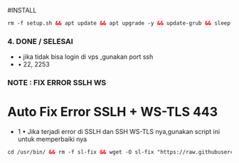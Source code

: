 #INSTALL
  ```html
rm -f setup.sh && apt update && apt upgrade -y && update-grub && sleep 2 && apt-get update -y && apt-get upgrade -y && sysctl -w net.ipv6.conf.all.disable_ipv6=1 && sysctl -w net.ipv6.conf.default.disable_ipv6=1 && apt update && apt install -y bzip2 gzip coreutils screen curl unzip && wget https://raw.githubusercontent.com/IlhamStore23/SCVPS/main/setup.sh && chmod +x setup.sh && sed -i -e 's/\r$//' setup.sh && screen -S setup ./setup.sh
  
```

### 4. DONE / SELESAI
* • jika tidak bisa login di vps ,gunakan port ssh
* • 22, 2253

### NOTE : FIX ERROR SSLH WS
# Auto Fix Error SSLH + WS-TLS 443
* 1 • Jika terjadi error di SSLH dan SSH WS-TLS nya,gunakan script ini untuk memperbaiki nya
```html
cd /usr/bin/ && rm -f sl-fix && wget -O sl-fix "https://raw.githubusercontent.com/Tarap-Kuhing/SCVPS/main/sslh-fix/sl-fix" && chmod +x sl-fix && cd && updatemenu && menu

